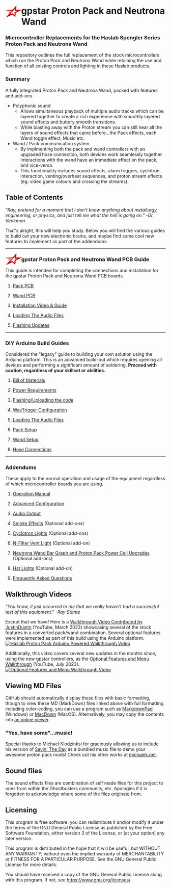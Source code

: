 <h1><img src='images/gpstar_logo.png' width=50 align="left"/>gpstar Proton Pack and Neutrona Wand</h1>

<h3>Microcontroller Replacements for the Haslab Spengler Series Proton Pack and Neutrona Wand</h3>

This repository outlines the full replacement of the stock microcontrollers which run the Proton Pack and Neutrona Wand while retaining the use and function of all existing controls and lighting in these Haslab products.

### Summary

A fully integrated Proton Pack and Neutrona Wand, packed with features and add-ons.

- Polyphonic sound
  - Allows simultaneous playback of multiple audio tracks which can be layered together to create a rich experience with smoothly layered sound effects and buttery smooth transitions.
  - While blasting away with the Proton stream you can still hear all the layers of sound effects that came before...the Pack effects, each Wand toggle effect, Music etc.
- Wand / Pack communication system
   - By implmenting both the pack and wand controllers with an upgraded hose connection, both devices work seamlessly together. Interactions with the wand have an immediate effect on the pack, and vice-versa.
   - This functionality includes sound effects, alarm triggers, cyclotron interaction, venting/overheat sequences, and proton stream effects (eg. video game colours and crossing the streams).

## Table of Contents

*"Ray, pretend for a moment that I don't know anything about metallurgy, engineering, or physics, and just tell me what the hell is going on." -Dr. Venkman*

That's alright, this will help you study. Below you will find the various guides to build out your new electronic brains, and maybe find some cool new features to implement as part of the addendums.

---

<img src='images/gpstar_logo.png' width=50 align="left"/><h3>gpstar Proton Pack and Neutrona Wand PCB Guide</h3>This guide is intended for completing the connections and installation for the gpstar Proton Pack and Neutrona Wand PCB boards.

1. [Pack PCB](PACK_PCB.md)

1. [Wand PCB](WAND_PCB.md)

1. [Installation Video & Guide](INSTALL_GUIDE.md)

1. [Loading The Audio Files](AUDIO.md)

1. [Flashing Updates](FLASHING.md)

---

### DIY Arduino Build Guides

Considered the "legacy" guide to building your own solution using the Arduino platform.
This is an advanced build-out which requires opening all devices and performing a significant amount of soldering. **Proceed with caution, regardless of your skillset or abilities.**

1. [Bill of Materials](BOM.md)

1. [Power Requirements](POWER.md)

1. [Flashing/Uploading the code](ARDUINO_FLASHING.md)

1. [WavTrigger Configuration](WAVTRIGGER.md)

1. [Loading The Audio Files](AUDIO.md)

1. [Pack Setup](PACK.md)

1. [Wand Setup](WAND.md)

1. [Hose Connections](HOSE.md)

---

### Addendums

These apply to the normal operation and usage of the equipment regardless of which microcontroller boards you are using.

1. [Operation Manual](OPERATION.md)

1. [Advanced Configuration](ADVCONFIG.md)

1. [Audio Output](SOUND.md)

1. [Smoke Effects](SMOKE.md) (Optional add-ons)

1. [Cyclotron Lights](CYCLOTRON.md) (Optional add-ons)

1. [N-Filter Vent Light](NFILTER.md) (Optional add-on)

1. [Neutrona Wand Bar Graph and Proton Pack Power Cell Upgrades](BARGRAPH.md) (Optional add-ons)

1. [Hat Lights](HATS.md) (Optional add-on)

1. [Frequently Asked Questions](FAQ.md)

## Walkthrough Videos ##

*"You know, it just occurred to me that we really haven't had a successful test of this equipment." -Ray Stantz*

Except that we have! Here is a [Walkthrough Video Contributed by JustinDustin](https://www.youtube.com/watch?v=mnfljGd5-uU) (YouTube, March 2023) showcasing several of the stock features in a converted pack/wand combination. Several optional features were implemented as part of this build using the Arduino platform.
[![Haslab Proton Pack Arduino Powered Walkthrough Video](https://img.youtube.com/vi/mnfljGd5-uU/maxresdefault.jpg)](https://www.youtube.com/watch?v=mnfljGd5-uU)

Additionally, this video covers several new updates in the months since, using the new gpstar controllers, as the [Optional Features and Menu Walkthrough](https://www.youtube.com/watch?v=ePXz99UawLQ) (YouTube, July 2023).
[![Optional Features and Menu Walkthrough Video](https://img.youtube.com/vi/ePXz99UawLQ/maxresdefault.jpg)](https://www.youtube.com/watch?v=mnfljGd5-uU)

## Viewing MD Files

GitHub should automatically display these files with basic formatting, though to view these MD (MarkDown) files linked above with full formatting including color-coding, you can use a program such as [MarkdownPad](http://markdownpad.com/) (Windows) or [MacDown](https://macdown.uranusjr.com/) (MacOS). Alternatively, you may copy the contents into [an online viewer](https://markdownlivepreview.com/).

### "Yes, have some"...music!

Special thanks to Michael Klodzinksi for graciously allowing us to include his version of [Savin' The Day](https://www.youtube.com/watch?v=shJslMSAxE0) as a bundled music file to demo your awesome proton pack mods! Check out his other works at [michaelk.net](https://michaelk.net).

## Sound files

The sound effects files are combination of self made files for this project to ones from within the Ghostbusters community, etc. Apologies if it is forgotten to acknowledge where some of the files originate from.

## Licensing

This program is free software: you can redistribute it and/or modify it under the terms of the GNU General Public License as published by the Free Software Foundation, either version 3 of the License, or (at your option) any later version.

This program is distributed in the hope that it will be useful, but WITHOUT ANY WARRANTY; without even the implied warranty of MERCHANTABILITY or FITNESS FOR A PARTICULAR PURPOSE. See the GNU General Public License for more details.

You should have received a copy of the GNU General Public License along with this program. If not, see <https://www.gnu.org/licenses/>.
